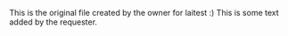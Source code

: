This is the original file created by the owner for laitest :)
This is some text added by the requester.
